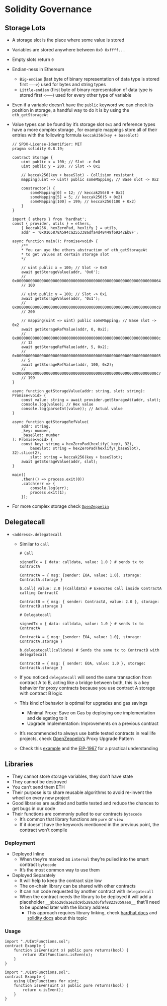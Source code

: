# Solidity Governance

## Storage Lots

-   A storage slot is the place where some value is stored
-   Variables are stored anywhere between `0x0 0xffff...`
-   Empty slots return `0`
-   Endian-ness in Ethereum
    -   `Big-endian` (last byte of binary representation of data type is stored first `———>`) used for bytes and string types
    -   `Little-endian` (first byte of binary representation of data type is stored first `<———`) used for every other type of variable
-   Even if a variable doesn’t have the `public` keyword we can check its position in storage, a handful way to do it is by using the `eth_getStorageAt`
-   Value types can be found by it’s storage slot `0x1` and reference types have a more complex storage , for example mappings store all of their entries with the following formula `keccak256(key + baseSlot)`

    ```Solidity
    // SPDX-License-Identifier: MIT
    pragma solidity 0.8.19;

    contract Storage {
        uint public x = 100; // Slot -> 0x0
        uint public y = 200; // Slot -> 0x1

        // keccak256(key + baseSlot) - Collision resistant
        mapping(uint => uint) public someMapping; // Base slot -> 0x2

        constructor() {
            someMapping[0] = 12; // keccak256(0 + 0x2)
            someMapping[5] = 5; // keccak256(5 + 0x2)
            someMapping[100] = 199; // keccak256(100 + 0x2)
        }
    }
    ```

    ```TS
    import { ethers } from 'hardhat';
    const { provider, utils } = ethers,
        { keccak256, hexZeroPad, hexlify } = utils,
        addr = '0x0165878A594ca255338adfa4d48449f69242Eb8F';

    async function main(): Promise<void> {
        /**
        * You can use the ethers abstraction of eth_getStorageAt
        * to get values at certain storage slot
        */

        // uint public x = 100; // Slot -> 0x0
        await getStorageValue(addr, '0x0');
        // 0x0000000000000000000000000000000000000000000000000000000000000064
        // 100

        // uint public y = 100; // Slot -> 0x1
        await getStorageValue(addr, '0x1');
        // 0x00000000000000000000000000000000000000000000000000000000000000c8
        // 200

        // mapping(uint => uint) public someMapping; // Base slot -> 0x2
        await getStorageRefValue(addr, 0, 0x2);
        // 0x000000000000000000000000000000000000000000000000000000000000000c
        // 12
        await getStorageRefValue(addr, 5, 0x2);
        // 0x0000000000000000000000000000000000000000000000000000000000000005
        // 5
        await getStorageRefValue(addr, 100, 0x2);
        // 0x00000000000000000000000000000000000000000000000000000000000000c7
        // 199
    }

    async function getStorageValue(addr: string, slot: string): Promise<void> {
        const value: string = await provider.getStorageAt(addr, slot);
        console.log(value); // Hex value
        console.log(parseInt(value)); // Actual value
    }

    async function getStorageRefValue(
        addr: string,
        _key: number,
        _baseSlot: number
    ): Promise<void> {
        const key: string = hexZeroPad(hexlify(_key), 32),
            baseSlot: string = hexZeroPad(hexlify(_baseSlot), 32).slice(2),
            slot: string = keccak256(key + baseSlot);
        await getStorageValue(addr, slot);
    }

    main()
        .then(() => process.exit(0))
        .catch(err => {
            console.log(err);
            process.exit(1);
        });
    ```

-   For more complex storage check [`OpenZeppelin`](https://github.com/OpenZeppelin/openzeppelin-contracts/blob/master/contracts/utils/StorageSlot.sol)

## Delegatecall

-   `<address>.delegatecall`

    -   Similar to `call`

        ```Shell
        # Call

        signedTx = { data: calldata, value: 1.0 } # sends tx to ContractA

        ContractA = { msg: {sender: EOA, value: 1.0}, storage: ContractA.storage }

        b.call{ value: 2.0 }(calldata) # Executes call inside ContractA calling ContractC

        ContractB = { msg: { sender: ContractA, value: 2.0 }, storage: ContractB.storage }
        ```

        ```Shell
        # Delegatecall

        signedTx = { data: calldata, value: 1.0 } # sends tx to ContractA

        ContractA = { msg: {sender: EOA, value: 1.0}, storage: ContractA.storage }

        b.delegatecall(calldata) # Sends the same tx to ContractB with delegatecall

        ContractB = { msg: { sender: EOA, value: 1.0 }, storage: ContractA.storage }
        ```

    -   If you noticed `delegatecall` will send the same transaction from contract A to B, acting like a bridge between both, this is a key behavior for proxy contracts because you use contract A storage with contract B logic
    -   This kind of behavior is optimal for upgrades and gas savings
        -   Minimal Proxy: Save on Gas by deploying one implementation and delegating to it
        -   Upgrade Implementation: Improvements on a previous contract
    -   It’s recommended to always use battle tested contracts in real life projects, check [OpenZeppelin’s](https://docs.openzeppelin.com/upgrades-plugins/1.x/proxies) Proxy Upgrade Pattern
    -   Check this [example](https://github.com/eduairet/proxy-example) and the [EIP-1967](https://eips.ethereum.org/EIPS/eip-1967) for a practical understanding

## Libraries

-   They cannot store storage variables, they don’t have state
-   They cannot be destroyed
-   You can’t send them ETH
-   Their purpose is to share reusable algorithms to avoid re-invent the wheel on every new project
-   Good libraries are audited and battle tested and reduce the chances to get bugs in our code
-   Their functions are commonly pulled to our contracts `bytecode`
    -   It’s common that library functions are `pure` or `view`
    -   If it doesn’t have the keywords mentioned in the previous point, the contract won’t compile

### Deployment

-   Deployed Inline
    -   When they’re marked as `internal` they’re pulled into the smart contract `bytecode`
    -   It’s the most common way to use them
-   Deployed Separately
    -   It will help to keep the contract size low
    -   The on-chain library can be shared with other contracts
    -   It can run code requested by another contract with `delegatecall`
    -   When the contract needs the library to be deployed it will add a placeholder `__$ba528da1e2dc9d528a3d6faf88239359ae$__` that’ll need to be updated later with the library address
        -   This approach requires library linking, check [hardhat docs](https://hardhat.org/hardhat-runner/plugins/nomiclabs-hardhat-ethers#library-linking) and [solidity docs](https://docs.soliditylang.org/en/v0.8.17/using-the-compiler.html?highlight=linking#library-linking) about this topic

### Usage

```Solidity
import "./UIntFunctions.sol";
contract Example {
    function isEven(uint x) public pure returns(bool) {
        return UIntFunctions.isEven(x);
    }
}
```

```Solidity
import "./UIntFunctions.sol";
contract Example {
    using UIntFunctions for uint;
    function isEven(uint x) public pure returns(bool) {
        return x.isEven();
    }
}
```
